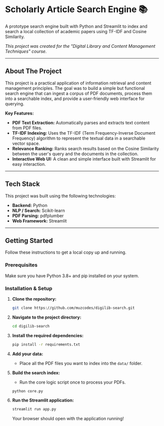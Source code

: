 # Scholarly Article Search Engine 📚

A prototype search engine built with Python and Streamlit to index and search a local collection of academic papers using TF-IDF and Cosine Similarity.

*This project was created for the "Digital Library and Content Management Techniques" course.*

***

## About The Project

This project is a practical application of information retrieval and content management principles. The goal was to build a simple but functional search engine that can ingest a corpus of PDF documents, process them into a searchable index, and provide a user-friendly web interface for querying.

**Key Features:**
* **PDF Text Extraction:** Automatically parses and extracts text content from PDF files.
* **TF-IDF Indexing:** Uses the TF-IDF (Term Frequency-Inverse Document Frequency) algorithm to represent the textual data in a searchable vector space.
* **Relevance Ranking:** Ranks search results based on the Cosine Similarity between the user's query and the documents in the collection.
* **Interactive Web UI:** A clean and simple interface built with Streamlit for easy interaction.

***

## Tech Stack

This project was built using the following technologies:

* **Backend:** Python
* **NLP / Search:** Scikit-learn
* **PDF Parsing:** pdfplumber
* **Web Framework:** Streamlit

***

## Getting Started

Follow these instructions to get a local copy up and running.

### Prerequisites

Make sure you have Python 3.8+ and pip installed on your system.

### Installation & Setup

1.  **Clone the repository:**
    ```sh
    git clone https://github.com/muzcodes/digilib-search.git
    ```
2.  **Navigate to the project directory:**
    ```sh
    cd digilib-search
    ```
3.  **Install the required dependencies:**
    ```sh
    pip install -r requirements.txt
    ```
4.  **Add your data:**
    * Place all the PDF files you want to index into the `data/` folder.

5.  **Build the search index:**
    * Run the core logic script once to process your PDFs.
    ```sh
    python core.py
    ```
6.  **Run the Streamlit application:**
    ```sh
    streamlit run app.py
    ```
    Your browser should open with the application running!

